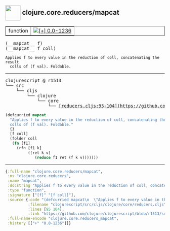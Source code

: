 ## <img width="48px" valign="middle" src="http://i.imgur.com/Hi20huC.png"> clojure.core.reducers/mapcat

 <table border="1">
<tr>
<td>function</td>
<td><a href="https://github.com/cljsinfo/api-refs/tree/0.0-1236"><img valign="middle" alt="[+] 0.0-1236" src="https://img.shields.io/badge/+-0.0--1236-lightgrey.svg"></a> </td>
</tr>
</table>

 <samp>
(__mapcat__ f)<br>
(__mapcat__ f coll)<br>
</samp>

```
Applies f to every value in the reduction of coll, concatenating the result
  colls of (f val). Foldable.
```

---

 <pre>
clojurescript @ r1513
└── src
    └── cljs
        └── clojure
            └── core
                └── <ins>[reducers.cljs:95-104](https://github.com/clojure/clojurescript/blob/r1513/src/cljs/clojure/core/reducers.cljs#L95-L104)</ins>
</pre>

```clj
(defcurried mapcat
  "Applies f to every value in the reduction of coll, concatenating the result
  colls of (f val). Foldable."
  {}
  [f coll]
  (folder coll
   (fn [f1]
     (rfn [f1 k]
          ([ret k v]
             (reduce f1 ret (f k v)))))))
```


---

```clj
{:full-name "clojure.core.reducers/mapcat",
 :ns "clojure.core.reducers",
 :name "mapcat",
 :docstring "Applies f to every value in the reduction of coll, concatenating the result\n  colls of (f val). Foldable.",
 :type "function",
 :signature ["[f]" "[f coll]"],
 :source {:code "(defcurried mapcat\n  \"Applies f to every value in the reduction of coll, concatenating the result\n  colls of (f val). Foldable.\"\n  {}\n  [f coll]\n  (folder coll\n   (fn [f1]\n     (rfn [f1 k]\n          ([ret k v]\n             (reduce f1 ret (f k v)))))))",
          :filename "clojurescript/src/cljs/clojure/core/reducers.cljs",
          :lines [95 104],
          :link "https://github.com/clojure/clojurescript/blob/r1513/src/cljs/clojure/core/reducers.cljs#L95-L104"},
 :full-name-encode "clojure.core.reducers_mapcat",
 :history [["+" "0.0-1236"]]}

```
